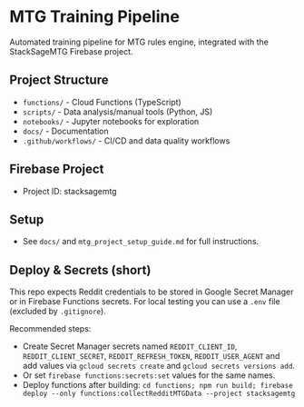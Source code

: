 # MTG Training Pipeline

Automated training pipeline for MTG rules engine, integrated with the StackSageMTG Firebase project.

## Project Structure

- `functions/` - Cloud Functions (TypeScript)
- `scripts/` - Data analysis/manual tools (Python, JS)
- `notebooks/` - Jupyter notebooks for exploration
- `docs/` - Documentation
- `.github/workflows/` - CI/CD and data quality workflows

## Firebase Project
- Project ID: stacksagemtg

## Setup
- See `docs/` and `mtg_project_setup_guide.md` for full instructions.

## Deploy & Secrets (short)

This repo expects Reddit credentials to be stored in Google Secret Manager or in Firebase Functions secrets. For local testing you can use a `.env` file (excluded by `.gitignore`).

Recommended steps:

- Create Secret Manager secrets named `REDDIT_CLIENT_ID`, `REDDIT_CLIENT_SECRET`, `REDDIT_REFRESH_TOKEN`, `REDDIT_USER_AGENT` and add values via `gcloud secrets create` and `gcloud secrets versions add`.
- Or set `firebase functions:secrets:set` values for the same names.
- Deploy functions after building: `cd functions; npm run build; firebase deploy --only functions:collectRedditMTGData --project stacksagemtg`

